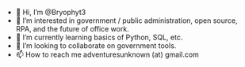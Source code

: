 - 👋 Hi, I’m @Bryophyt3
- 👀 I’m interested in government / public administration, open source, RPA, and the future of office work.
- 🌱 I’m currently learning basics of Python, SQL, etc.
- 💞️ I’m looking to collaborate on government tools.
- 📫 How to reach me adventuresunknown (at) gmail.com

<!---
Bryophyt3/Bryophyt3 is a ✨ special ✨ repository because its `README.md` (this file) appears on your GitHub profile.
You can click the Preview link to take a look at your changes.
--->
